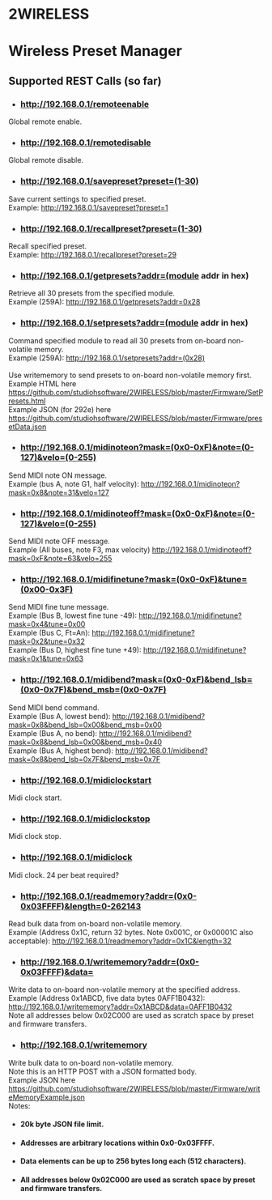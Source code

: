 # 2WIRELESS
# Wireless Preset Manager
## Supported REST Calls (so far)
- ### http://192.168.0.1/remoteenable
Global remote enable.
- ### http://192.168.0.1/remotedisable
Global remote disable.
- ### http://192.168.0.1/savepreset?preset=(1-30)
Save current settings to specified preset.<br/>
Example: http://192.168.0.1/savepreset?preset=1
- ### http://192.168.0.1/recallpreset?preset=(1-30)
Recall specified preset.<br/>
Example: http://192.168.0.1/recallpreset?preset=29
- ### http://192.168.0.1/getpresets?addr=(module addr in hex)
Retrieve all 30 presets from the specified module.<br/>
Example (259A): http://192.168.0.1/getpresets?addr=0x28
- ### http://192.168.0.1/setpresets?addr=(module addr in hex)
Command specified module to read all 30 presets from on-board non-volatile memory.<br/>
Example (259A): http://192.168.0.1/setpresets?addr=(0x28) <br/> </br>
Use writememory to send presets to on-board non-volatile memory first.
Example HTML here https://github.com/studiohsoftware/2WIRELESS/blob/master/Firmware/SetPresets.html <br/>
Example JSON (for 292e) here https://github.com/studiohsoftware/2WIRELESS/blob/master/Firmware/presetData.json <br/>
- ### http://192.168.0.1/midinoteon?mask=(0x0-0xF)&note=(0-127)&velo=(0-255)
Send MIDI note ON message.<br/> 
Example (bus A, note G1, half velocity): http://192.168.0.1/midinoteon?mask=0x8&note=31&velo=127
- ### http://192.168.0.1/midinoteoff?mask=(0x0-0xF)&note=(0-127)&velo=(0-255)
Send MIDI note OFF message.<br/>
Example (All buses, note F3, max velocity) http://192.168.0.1/midinoteoff?mask=0xF&note=63&velo=255
- ### http://192.168.0.1/midifinetune?mask=(0x0-0xF)&tune=(0x00-0x3F)
Send MIDI fine tune message. <br/>
Example (Bus B, lowest fine tune -49): http://192.168.0.1/midifinetune?mask=0x4&tune=0x00<br/>
Example (Bus C, Ft=An): http://192.168.0.1/midifinetune?mask=0x2&tune=0x32<br/>
Example (Bus D, highest fine tune +49): http://192.168.0.1/midifinetune?mask=0x1&tune=0x63<br/>
- ### http://192.168.0.1/midibend?mask=(0x0-0xF)&bend_lsb=(0x0-0x7F)&bend_msb=(0x0-0x7F)
Send MIDI bend command.<br/>
Example (Bus A, lowest bend): http://192.168.0.1/midibend?mask=0x8&bend_lsb=0x00&bend_msb=0x00<br/>
Example (Bus A, no bend): http://192.168.0.1/midibend?mask=0x8&bend_lsb=0x00&bend_msb=0x40<br/>
Example (Bus A, highest bend): http://192.168.0.1/midibend?mask=0x8&bend_lsb=0x7F&bend_msb=0x7F
- ### http://192.168.0.1/midiclockstart
Midi clock start.
- ### http://192.168.0.1/midiclockstop
Midi clock stop.
- ### http://192.168.0.1/midiclock
Midi clock. 24 per beat required?
- ### http://192.168.0.1/readmemory?addr=(0x0-0x03FFFF)&length=0-262143
Read bulk data from on-board non-volatile memory.<br/>
Example (Address 0x1C, return 32 bytes. Note 0x001C, or 0x00001C also acceptable): http://192.168.0.1/readmemory?addr=0x1C&length=32
- ### http://192.168.0.1/writememory?addr=(0x0-0x03FFFF)&data=<hex string>
Write data to on-board non-volatile memory at the specified address.<br/>
Example (Address 0x1ABCD, five data bytes 0AFF1B0432): http://192.168.0.1/writememory?addr=0x1ABCD&data=0AFF1B0432<br/>
Note all addresses below 0x02C000 are used as scratch space by preset and firmware transfers. 
- ### http://192.168.0.1/writememory
Write bulk data to on-board non-volatile memory.<br/>
Note this is an HTTP POST with a JSON formatted body.<br/> 
Example JSON here https://github.com/studiohsoftware/2WIRELESS/blob/master/Firmware/writeMemoryExample.json<br/>
Notes:
- #### 20k byte JSON file limit.
- #### Addresses are arbitrary locations within 0x0-0x03FFFF.
- #### Data elements can be up to 256 bytes long each (512 characters).
- #### All addresses below 0x02C000 are used as scratch space by preset and firmware transfers. 


